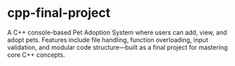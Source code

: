 # cpp-final-project
A C++ console-based Pet Adoption System where users can add, view, and adopt pets. Features include file handling, function overloading, input validation, and modular code structure—built as a final project for mastering core C++ concepts.

